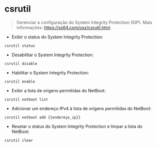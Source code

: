 # csrutil

> Gerenciar a configuração do System Integrity Protection (SIP).
> Mais informações: <https://ss64.com/osx/csrutil.html>.

- Exibir o status do System Integrity Protection:

`csrutil status`

- Desabilitar o System Integrity Protection:

`csrutil disable`

- Habilitar o System Integrity Protection:

`csrutil enable`

- Exibir a lista de origens permitidas do NetBoot:

`csrutil netboot list`

- Adicionar um endereço IPv4 à lista de origens permitidas do NetBoot:

`csrutil netboot add {{endereço_ip}}`

- Resetar o status do System Integrity Protection e limpar a lista do NetBoot:

`csrutil clear`
